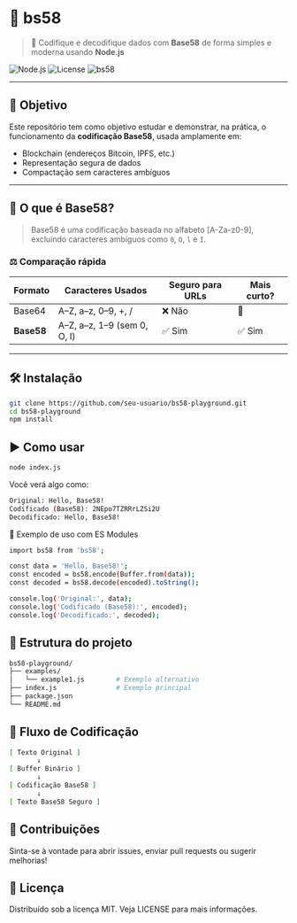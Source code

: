 # 🚀 bs58

> 🔐 Codifique e decodifique dados com **Base58** de forma simples e moderna usando **Node.js**

![Node.js](https://img.shields.io/badge/Node.js-20%2B-green?logo=node.js)
![License](https://img.shields.io/badge/license-MIT-blue.svg)
![bs58](https://img.shields.io/badge/bs58-Encoding-blue)

---

## 🎯 Objetivo

Este repositório tem como objetivo estudar e demonstrar, na prática, o funcionamento da **codificação Base58**, usada amplamente em:

- Blockchain (endereços Bitcoin, IPFS, etc.)
- Representação segura de dados
- Compactação sem caracteres ambíguos

---

## 🧠 O que é Base58?

> Base58 é uma codificação baseada no alfabeto [A-Za-z0-9], excluindo caracteres ambíguos como `0`, `O`, `l` e `I`.

### ⚖️ Comparação rápida

| Formato  | Caracteres Usados         | Seguro para URLs | Mais curto? |
|----------|----------------------------|------------------|-------------|
| Base64   | A–Z, a–z, 0–9, +, /        | ❌ Não            | 🔸          |
| **Base58** | A–Z, a–z, 1–9 (sem 0, O, l) | ✅ Sim           | ✅ Sim      |

---

## 🛠️ Instalação

```bash
git clone https://github.com/seu-usuario/bs58-playground.git
cd bs58-playground
npm install
```

## ▶️ Como usar

```bash
node index.js
```

Você verá algo como:

```bash
Original: Hello, Base58!
Codificado (Base58): 2NEpo7TZRRrLZSi2U
Decodificado: Hello, Base58!
```


🧪 Exemplo de uso com ES Modules

```bash
import bs58 from 'bs58';

const data = 'Hello, Base58!';
const encoded = bs58.encode(Buffer.from(data));
const decoded = bs58.decode(encoded).toString();

console.log('Original:', data);
console.log('Codificado (Base58):', encoded);
console.log('Decodificado:', decoded);
```

## 🧬 Estrutura do projeto

```bash
bs58-playground/
├── examples/
│   └── example1.js        # Exemplo alternativo
├── index.js               # Exemplo principal
├── package.json
└── README.md
```

## 🧭 Fluxo de Codificação

```bash
[ Texto Original ]
       ↓
[ Buffer Binário ]
       ↓
[ Codificação Base58 ]
       ↓
[ Texto Base58 Seguro ]
```

## 🤝 Contribuições

Sinta-se à vontade para abrir issues, enviar pull requests ou sugerir melhorias!

## 📝 Licença

Distribuído sob a licença MIT. Veja LICENSE para mais informações.
